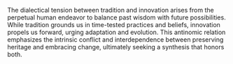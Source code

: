 
The dialectical tension between tradition and innovation arises from the perpetual human endeavor to balance past wisdom with future possibilities. While tradition grounds us in time-tested practices and beliefs, innovation propels us forward, urging adaptation and evolution. This antinomic relation emphasizes the intrinsic conflict and interdependence between preserving heritage and embracing change, ultimately seeking a synthesis that honors both.
